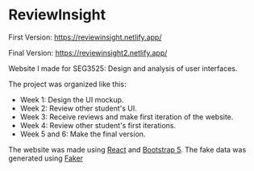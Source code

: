 # ReviewInsight

First Version:
<https://reviewinsight.netlify.app/>

Final Version:
<https://reviewinsight2.netlify.app/>

Website I made for SEG3525: Design and analysis of user interfaces.

The project was organized like this:
* Week 1: Design the UI mockup.
* Week 2: Review other student's UI.
* Week 3: Receive reviews and make first iteration of the website.
* Week 4: Review other student's first iterations.
* Week 5 and 6: Make the final version.

The website was made using [React](https://react.dev/) and [Bootstrap 5](https://getbootstrap.com/). The fake data was generated using [Faker](https://faker.readthedocs.io/en/master/)
